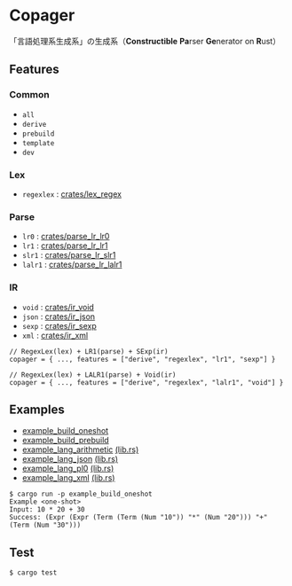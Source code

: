 # Copager

「言語処理系生成系」の生成系（**Constructible** **Pa**rser **Ge**nerator on **R**ust）

## Features

### Common

- `all`
- `derive`
- `prebuild`
- `template`
- `dev`

### Lex

- `regexlex` : [crates/lex_regex](crates/lex_regex)

### Parse

- `lr0` : [crates/parse_lr_lr0](crates/parse_lr_lr0)
- `lr1` : [crates/parse_lr_lr1](crates/parse_lr_lr1)
- `slr1` : [crates/parse_lr_slr1](crates/parse_lr_slr1)
- `lalr1` : [crates/parse_lr_lalr1](crates/parse_lr_lalr1)

### IR

- `void` : [crates/ir_void](crates/ir_void)
- `json` : [crates/ir_json](crates/ir_json)
- `sexp` : [crates/ir_sexp](crates/ir_sexp)
- `xml` : [crates/ir_xml](crates/ir_xml)

```
// RegexLex(lex) + LR1(parse) + SExp(ir)
copager = { ..., features = ["derive", "regexlex", "lr1", "sexp"] }

// RegexLex(lex) + LALR1(parse) + Void(ir)
copager = { ..., features = ["derive", "regexlex", "lalr1", "void"] }
```

## Examples

- [example_build_oneshot](examples/build_oneshot)
- [example_build_prebuild](examples/build_prebuild)
- [example_lang_arithmetic](examples/lang_arithmetic) [(lib.rs)](examples/lang_arithmetic/src/lib.rs)
- [example_lang_json](examples/lang_json) [(lib.rs)](examples/lang_json/src/lib.rs)
- [example_lang_pl0](examples/lang_pl0) [(lib.rs)](examples/lang_pl0/src/lib.rs)
- [example_lang_xml](examples/lang_xml) [(lib.rs)](examples/lang_xml/src/lib.rs)

```
$ cargo run -p example_build_oneshot
Example <one-shot>
Input: 10 * 20 + 30
Success: (Expr (Expr (Term (Term (Num "10")) "*" (Num "20"))) "+" (Term (Num "30")))
```

## Test

```
$ cargo test
```
